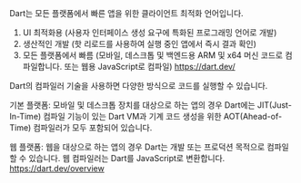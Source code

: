 Dart는 모든 플랫폼에서 빠른 앱을 위한 클라이언트 최적화 언어입니다.
1. UI 최적화용
(사용자 인터페이스 생성 요구에 특화된 프로그래밍 언어로 개발)
2. 생산적인 개발
(핫 리로드를 사용하여 실행 중인 앱에서 즉시 결과 확인)
3. 모든 플랫폼에서 빠름
(모바일, 데스크톱 및 백엔드용 ARM 및 x64 머신 코드로 컴파일합니다. 또는 웹용 JavaScript로 컴파일)
https://dart.dev/

Dart의 컴파일러 기술을 사용하면 다양한 방식으로 코드를 실행할 수 있습니다.

기본 플랫폼: 모바일 및 데스크톱 장치를 대상으로 하는 앱의 경우 Dart에는 JIT(Just-In-Time) 컴파일 기능이 있는 Dart VM과 기계 코드 생성을 위한 AOT(Ahead-of-Time) 컴파일러가 모두 포함되어 있습니다.

웹 플랫폼: 웹을 대상으로 하는 앱의 경우 Dart는 개발 또는 프로덕션 목적으로 컴파일할 수 있습니다. 웹 컴파일러는 Dart를 JavaScript로 변환합니다.
https://dart.dev/overview
